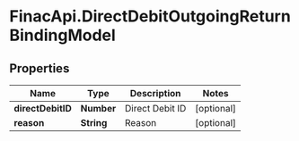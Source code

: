 # FinacApi.DirectDebitOutgoingReturnBindingModel

## Properties
Name | Type | Description | Notes
------------ | ------------- | ------------- | -------------
**directDebitID** | **Number** | Direct Debit ID | [optional] 
**reason** | **String** | Reason | [optional] 
